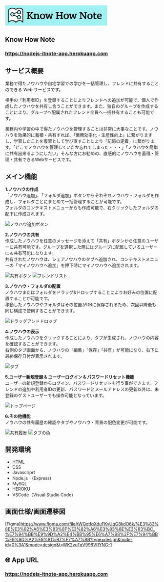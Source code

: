 <img src="public/img/README_img/タイトル.png">

##  Know How Note 
### **https://nodejs-itnote-app.herokuapp.com**

##  サービス概要

業務で得たノウハウや自宅学習での学びを一括管理し、フレンドに共有することのできる Web サービスです。

相手の「利用者ID」を登録することによりフレンドへの追加が可能で、個人で作成したノウハウを共有し合うことができます。また、独自のグループを作成することにより、グループへ配属されたフレンド全員へ一括共有することも可能です。

業務内や学習の中で得たノウハウを管理することは非常に大事なことです。ノウハウを効果的に蓄積・共有すれば、「業務効率化・生産性向上」に繋がりますし、学習したことを復習として学び直すことにより「記憶の定着」に繋がります。「どこでノウハウを管理していたか忘れてしまった・・・」「ノウハウを簡単に共有出来るようにしたい」そんな方にお勧めの、直感的にノウハウを蓄積・管理・共有できるWebサービスです。

##  メイン機能

**1.ノウハウの作成** <br>
「ノウハウ追加」、「フォルダ追加」ボタンからそれぞれノウハウ・フォルダを作成し、フォルダごとにまとめて一括管理することが可能です。 <br>
フォルダのコンテキストメニューからも作成可能で、右クリックしたフォルダの配下に作成されます。
    
![ノウハウ追加ボタン](https://github.com/kawahiro673/nodejs-itnote-app/assets/126426280/c1942598-34a4-42fd-a99a-2f2bb5ff8254)

**2.ノウハウの共有** <br>
作成したノウハウを任意のメッセージを添えて「共有」ボタンから任意のユーザーに共有可能です。グループを選択した際にはグループに配属しているユーザーにも共有可能になります。 <br>
共有されたノウハウは、シェアノウハウのタブへ追加され、コンテキストメニューの「マイノウハウへ追加」を押下時にマイノウハウへ追加されます。
     
![共有ボタン](https://github.com/kawahiro673/nodejs-itnote-app/assets/126426280/f9901789-fa62-4aa6-85f0-bd3f2801b244)
![フレンドリスト](https://github.com/kawahiro673/nodejs-itnote-app/assets/126426280/2130da61-4d1f-4a3f-a1e3-14aea6ee9869)

**3.ノウハウ・フォルダの配置** <br>
ノウハウまたはフォルダをドラッグ&ドロップすることによりお好みの位置に配置することが可能です。 <br>
移動したノウハウやフォルダはその位置がDBに保存されるため、次回以降後も同じ構成で使用することができます。

![ドラッグアンドドロップ](https://github.com/kawahiro673/nodejs-itnote-app/assets/126426280/3a667feb-f816-4955-a634-c4c063d638bd)

**4.ノウハウの表示** <br>
作成したノウハウをクリックすることにより、タブが生成され、ノウハウの内容を確認することができます。 <br>
右側のタブ画面から、ノウハウの「編集」「保存」「共有」が可能になり、右下に最終保存日付が表示されます。

![タブ](https://github.com/kawahiro673/nodejs-itnote-app/assets/126426280/38b665f3-34e0-498e-a1ea-0800d97895cf)

**5.ユーザー新規登録 & ユーザーログイン & パスワードリセット機能** <br>
ユーザーの新規登録からログイン、パスワードリセットを行う事ができます。フレンドの追加や利用者IDの更新、パスワードとメールアドレスの更新以外は、未登録のゲストユーザーでも操作可能となっています。

![トップページ](https://github.com/kawahiro673/nodejs-itnote-app/assets/126426280/7d05f1e7-2626-4f4c-a82c-0d529e1e50ef)
    
**6.その他機能** <br>
ノウハウの共有履歴の確認やタブやノウハウ・背景の配色変更が可能です。

![共有履歴](https://github.com/kawahiro673/nodejs-itnote-app/assets/126426280/ed967563-07be-46fa-bf9b-ccdf4a805e8f)
![タブの色](https://github.com/kawahiro673/nodejs-itnote-app/assets/126426280/1a27572b-69fa-4e01-82a9-42e97e6d8966)

<!-- 
## 👀 全体的な仕組み

ここにシステムの図を入れる
-->
##  開発環境

- HTML
- CSS
- Javascriprt
- Node.js　(Express)
- MySQL
- HEROKU
- VSCode（Visual Studio Code）

##  画面仕様/画面遷移図
[Figma]https://www.figma.com/file/tWQotfqXduFKvUqG8kdO6k/%E3%83%8E%E3%82%A6%E3%83%8F%E3%82%A6%E3%83%8E%E3%83%BC_%E7%94%BB%E9%9D%A2%E4%BB%95%E6%A7%98%2F%E7%94%BB%E9%9D%A2%E9%81%B7%E7%A7%BB?type=design&node-id=0%3A1&mode=design&t=WK2vuTqV996VRYNG-1

## 🌐 App URL

### **https://nodejs-itnote-app.herokuapp.com**
